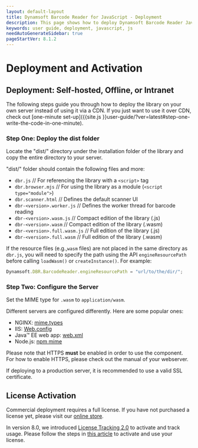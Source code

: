 ```yaml
---
layout: default-layout
title: Dynamsoft Barcode Reader for JavaScript - Deployment
description: This page shows how to deploy Dynamsoft Barcode Reader JavaScript SDK on your own server.
keywords: user guide, deployment, javascript, js
needAutoGenerateSidebar: true
pageStartVer: 8.1.2
---
```


# Deployment and Activation

## Deployment: Self-hosted, Offline, or Intranet 

The following steps guide you through how to deploy the library on your own server instead of using it via a CDN. If you just want to use it over CDN, check out [one-minute set-up]({{site.js }}user-guide/?ver=latest#step-one-write-the-code-in-one-minute).

### Step One: Deploy the dist folder

Locate the "dist/" directory under the installation folder of the library and copy the entire directory to your server.

"dist/" folder should contain the following files and more:

- `dbr.js` // For referencing the library with a `<script>` tag
- `dbr.browser.mjs` // For using the library as a module (`<script type="module">`)
- `dbr.scanner.html` // Defines the default scanner UI
- `dbr-<version>.worker.js` // Defines the worker thread for barcode reading
- `dbr-<version>.wasm.js` // Compact edition of the library (.js)
- `dbr-<version>.wasm` // Compact edition of the library (.wasm)
- `dbr-<version>.full.wasm.js` // Full edition of the library (.js)
- `dbr-<version>.full.wasm` // Full edition of the library (.wasm)

If the resource files (e.g.,`wasm` files) are not placed in the same directory as `dbr.js`, you will need to specify the path using the API `engineResourcePath` before calling `loadWasm()` or `createInstance()`. For example:

```javascript
Dynamsoft.DBR.BarcodeReader.engineResourcePath = "url/to/the/dir/";
```

### Step Two: Configure the Server

Set the MIME type for `.wasm` to `application/wasm`.

Different servers are configured differently. Here are some popular ones:

- NGINX: <a href="https://www.nginx.com/resources/wiki/start/topics/examples/full/#mime-types" target="_blank">mime.types</a>
- IIS: <a href="https://github.com/dynamsoft-dbr/javascript-barcode/blob/dac614f8033661901d85381dfaff8d612115862a/documents/conf/Web.config" target="_blank">Web.config</a>
- Java™ EE web app: <a href="https://github.com/dynamsoft-dbr/javascript-barcode/blob/dac614f8033661901d85381dfaff8d612115862a/documents/conf/web.xml" target="_blank">web.xml</a>
- Node.js: <a href="https://github.com/broofa/node-mime" target="_blank">npm mime</a>

Please note that HTTPS **must** be enabled in order to use the component. For how to enable HTTPS, please check out the manual of your webserver.

If deploying to a production server, it is recommended to use a valid SSL certificate.

## License Activation

Commercial deployment requires a full license. If you have not purchased a license yet, please visit our [online store](https://www.dynamsoft.com/store/dynamsoft-barcode-reader/).

In version 8.0, we introduced [License Tracking 2.0](https://www.dynamsoft.com/license-tracking/docs/about/index.html) to activate and track usage. Please follow the steps in [this article](https://www.dynamsoft.com/license-tracking/docs/common/mechanism.html) to activate and use your license. 
